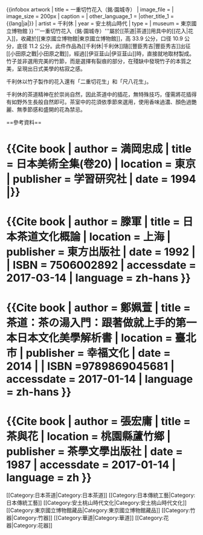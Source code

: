 {{infobox artwork
| title = 一重切竹花入（銘·園城寺）
| image_file = 
| image_size = 200px
| caption = 
| other_language_1  = 
|other_title_1 = {{lang|ja|}}
| artist = 千利休
| year = 安土桃山時代
| type = 
| museum = 東京國立博物館
}}
'''一重切竹花入（銘·園城寺）'''屬於[[茶道|茶道]]用具中的[[花入|花入]]，收藏於[[東京國立博物館|東京國立博物館]]，高 33.9 公分，口径 10.9 公分，底径 11.2 公分。此件作品為[[千利休|千利休]]隨[[豐臣秀吉|豐臣秀吉]]出征[[小田原之戰|小田原之戰]]，經過[[伊豆韮山|伊豆韮山]]時，直接就地取材製成。竹子並非選用完美的竹節，而是選擇有裂痕的部分，在殘缺中發現竹子的本質之美，呈現出日式美學的枯寂之感。

千利休以竹子製作的花入還有「二重切花生」和「尺八花生」。

千利休的茶道精神在於崇尚自然，因此茶道中的插花，無特殊技巧，僅需將花插得有如野外生長般自然即可。茶室中的花須依季節來選用，使用香味過濃、顏色過艷麗、無季節感和盛開的花為禁忌。

==參考資料==
# {{Cite book | author =  満岡忠成 | title = 日本美術全集(卷20) | location = 東京 | publisher = 学習研究社 | date = 1994 |}}
#  {{Cite book | author = 滕軍 | title = 日本茶道文化概論 | location = 上海 | publisher = 東方出版社 | date = 1992 | | ISBN = 7506002892 | accessdate = 2017-03-14 | language = zh-hans }}
# {{Cite book | author =  鄭姵萱 | title = 茶道：茶の湯入門：跟著做就上手的第一本日本文化美學解析書 | location = 臺北市 | publisher = 幸福文化 | date = 2014 | | ISBN =9789869045681  | accessdate = 2017-01-14 | language = zh-hans }}
# {{Cite book | author =  張宏庸 | title = 茶與花 | location = 桃園縣蘆竹鄉 | publisher = 茶學文學出版社 | date = 1987 | accessdate = 2017-01-14 | language = zh }}

[[Category:日本茶道|Category:日本茶道]]
[[Category:日本傳統工藝|Category:日本傳統工藝]]
[[Category:安土桃山時代文化|Category:安土桃山時代文化]]
[[Category:東京國立博物館藏品|Category:東京國立博物館藏品]]
[[Category:竹器|Category:竹器]]
[[Category:華道|Category:華道]]
[[Category:花器|Category:花器]]